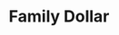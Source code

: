 ---
title: "Family Dollar"
url: /richmond/family-dollar-westover-hills-boulevard/
shop: Kramladen
---